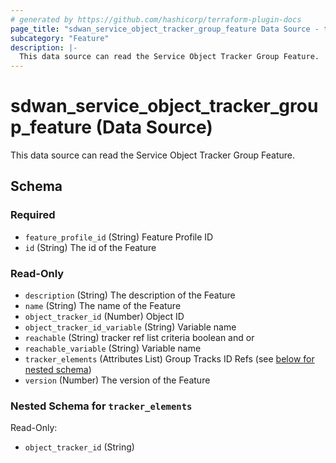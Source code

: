```yaml
---
# generated by https://github.com/hashicorp/terraform-plugin-docs
page_title: "sdwan_service_object_tracker_group_feature Data Source - terraform-provider-sdwan"
subcategory: "Feature"
description: |-
  This data source can read the Service Object Tracker Group Feature.
---
```


# sdwan_service_object_tracker_group_feature (Data Source)

This data source can read the Service Object Tracker Group Feature.



<!-- schema generated by tfplugindocs -->
## Schema

### Required

- `feature_profile_id` (String) Feature Profile ID
- `id` (String) The id of the Feature

### Read-Only

- `description` (String) The description of the Feature
- `name` (String) The name of the Feature
- `object_tracker_id` (Number) Object ID
- `object_tracker_id_variable` (String) Variable name
- `reachable` (String) tracker ref list criteria boolean and or
- `reachable_variable` (String) Variable name
- `tracker_elements` (Attributes List) Group Tracks ID Refs (see [below for nested schema](#nestedatt--tracker_elements))
- `version` (Number) The version of the Feature

<a id="nestedatt--tracker_elements"></a>
### Nested Schema for `tracker_elements`

Read-Only:

- `object_tracker_id` (String)
